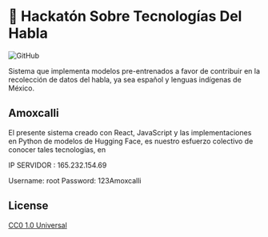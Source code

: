 # :page_with_curl: Hackatón Sobre Tecnologías Del Habla
![GitHub](https://img.shields.io/github/license/AlejandroMtzT/Hackat-n-sobre-tecnolog-as-del-habla?color=190&label=LICENSE&logo=Amoxcalli&logoColor=190)


Sistema que implementa modelos pre-entrenados a favor de contribuir en la recolección de datos del habla, ya sea español y lenguas indígenas de México.

## Amoxcalli
El presente sistema creado con React, JavaScript y las implementaciones en Python de modelos de Hugging Face, es nuestro esfuerzo colectivo de conocer tales tecnologías, en 

IP SERVIDOR : 165.232.154.69

Username: root
Password: 123Amoxcalli

## License
[CC0 1.0 Universal](https://choosealicense.com/licenses/cc0-1.0/)

